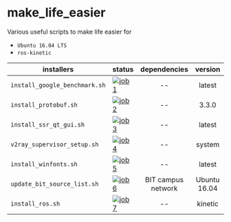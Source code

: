 # make_life_easier
Various useful scripts to make life easier for

* `Ubuntu 16.04 LTS`
* `ros-kinetic`


| installers | status  | dependencies | version |
| ------ | ------ | :------: | :-------: |
| `install_google_benchmark.sh` | [![job1][1]][0] | -- | latest |
| `install_protobuf.sh`    | [![job2][2]][0]  |  -- | 3.3.0 |
| `install_ssr_qt_gui.sh`    | [![job3][3]][0]  | -- | latest |
| `v2ray_supervisor_setup.sh`    | [![job4][4]][0]  | -- | system |
| `install_winfonts.sh`    | [![job5][5]][0]  | -- | latest |
| `update_bit_source_list.sh`    | [![job6][6]][0]  | BIT campus network | Ubuntu 16.04 |
| `install_ros.sh`    | [![job7][7]][0]  | -- | kinetic |


[0]: https://travis-ci.com/yuzhangbit/make_life_easier
[1]: https://travis-matrix-badges.yuzhangbit.com/repos/yuzhangbit/make_life_easier/branches/master/1
[2]: https://travis-matrix-badges.yuzhangbit.com/repos/yuzhangbit/make_life_easier/branches/master/2
[3]: https://travis-matrix-badges.yuzhangbit.com/repos/yuzhangbit/make_life_easier/branches/master/3
[4]: https://travis-matrix-badges.yuzhangbit.com/repos/yuzhangbit/make_life_easier/branches/master/4
[5]: https://travis-matrix-badges.yuzhangbit.com/repos/yuzhangbit/make_life_easier/branches/master/5
[6]: https://travis-matrix-badges.yuzhangbit.com/repos/yuzhangbit/make_life_easier/branches/master/6
[7]: https://travis-matrix-badges.yuzhangbit.com/repos/yuzhangbit/make_life_easier/branches/master/7
